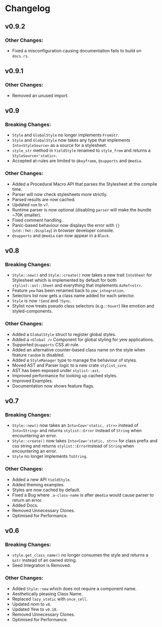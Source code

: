 # Changelog

## v0.9.2

### Other Changes:
- Fixed a misconfiguration causing documentation fails to build on `docs.rs`.

## v0.9.1

### Other Changes:
- Removed an unused import.

## v0.9

### Breaking Changes:
- `Style` and `GlobalStyle` no longer implements `FromStr`.
- `Style` and `GlobalStyle` now takes any type that implements
  `Into<StyleSource>` as a source for a stylesheet.
- `style_str` method in `YieldStyle` renamed to `style_from`
  and returns a `StyleSource<'static>`.
- Accepted at-rules are limited to `@keyframe`, `@supports` and
  `@media`.

### Other Changes:
- Added a Procedural Macro API that parses the Stylesheet at the compile
  time.
- Parser will now check stylesheets more strictly.
- Parsed results are now cached.
- Updated `nom` to `v7`.
- Runtime parser is now optional (disabling `parser` will make the bundle
  ~70K smaller).
- Fixed comment handling.
- Panic-based behaviour now displays the error with `{}`(`std::fmt::Display`)
  in browser developer console.
- `@supports` and `@media` can now appear in a `Block`.

## v0.8

### Breaking Changes:
- `Style::new()` and `Style::create()` now takes a new trait `IntoSheet` for
  Stylesheet which is implemented by default for both
`stylist::ast::Sheet` and everything that implements `AsRef<str>`.
- Feature `yew` has been renamed back to `yew_integration`.
- Selectors list now gets a class name added for each selector.
- `Style` is now `!Send` and `!Sync`.
- Stylist now treats pseudo class selectors (e.g.:`:hover`) like emotion
  and styled-components.

### Other Changes:
- Added a `GlobalStyle` struct to register global styles.
- Added a `<Global />` Component for global styling for yew applications.
- Supported `@supports` CSS at-rule.
- Added an alternative counter-based class name on the style when
  feature `random` is disabled.
- Added a `StyleManager` type to manage the behaviour of styles.
- Moved AST and Parser logic to a new crate `stylist_core`.
- AST has been exposed under `stylist::ast`.
- Improved performance for looking up cached styles.
- Improved Examples.
- Documentation now shows feature flags.

## v0.7

### Breaking Changes:
- `Style::new()` now takes an `Into<Cow<'static, str>>` instead of
  `Into<String>` and returns `stylist::Error` instead of `String` when
  encountering an error.
- `Style::create()` now takes `Into<Cow<'static, str>>` for class prefix
  and css string and returns `stylist::Error`instead of `String` when
  encountering an error.
- `Style` no longer implements `ToString`.

### Other Changes:
- Added a new API `YieldStyle`.
- Added theming examples.
- Styles are now cached by default.
- Fixed a Bug where `.a-class-name` is after `@media` would cause parser
  to return an error.
- Added Docs.
- Removed Unnecessary Clones.
- Optimised for Performance.


## v0.6

### Breaking Changes:
- `style.get_class_name()` no longer consumes the style and returns a `&str`
  instead of an owned string.
- Seed Integration is Removed.

### Other Changes:
- Added `Style::new` which does not require a component name.
- Aesthetically pleasing Class Name.
- Replaced `lazy_static` with `once_cell`.
- Updated nom to `v6`.
- Updated Yew to `v0.18`.
- Removed Unnecessary Clones.
- Optimised for Performance.
